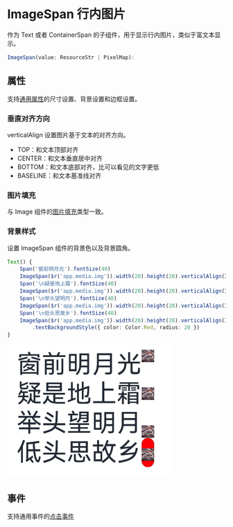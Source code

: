 # ImageSpan 行内图片

作为 Text 或者 ContainerSpan 的子组件，用于显示行内图片，类似于富文本显示。

```ts
ImageSpan(value: ResourceStr | PixelMap):
```

## 属性

支持[通用属性](./通用属性.md)的尺寸设置、背景设置和边框设置。

### 垂直对齐方向

verticalAlign 设置图片基于文本的对齐方向。

- TOP：和文本顶部对齐
- CENTER：和文本垂直居中对齐
- BOTTOM：和文本底部对齐，比可以看见的文字更低
- BASELINE：和文本基准线对齐

### 图片填充

与 Image 组件的[图片填充](./Image.md#图片填充)类型一致。

### 背景样式

设置 ImageSpan 组件的背景色以及背景圆角。

```ts
Text() {
    Span('窗前明月光').fontSize(40)
    ImageSpan($r('app.media.img')).width(20).height(20).verticalAlign(ImageSpanAlignment.TOP)
    Span('\n疑是地上霜').fontSize(40)
    ImageSpan($r('app.media.img')).width(20).height(20).verticalAlign(ImageSpanAlignment.CENTER)
    Span('\n举头望明月').fontSize(40)
    ImageSpan($r('app.media.img')).width(20).height(20).verticalAlign(ImageSpanAlignment.BOTTOM)
    Span('\n低头思故乡').fontSize(40)
    ImageSpan($r('app.media.img')).width(20).height(20).verticalAlign(ImageSpanAlignment.BASELINE)
        .textBackgroundStyle({ color: Color.Red, radius: 20 })
}
```

![alt text](../images/imagespan_prop.png)

## 事件

支持通用事件的[点击事件](./通用事件.md#点击事件)
